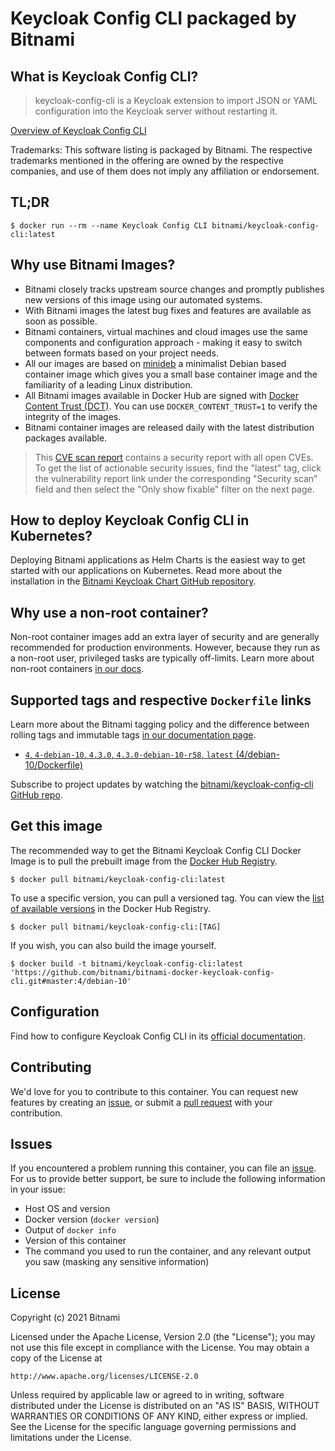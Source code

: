 # Keycloak Config CLI packaged by Bitnami

## What is Keycloak Config CLI?

> keycloak-config-cli is a Keycloak extension to import JSON or YAML configuration into the Keycloak server without restarting it.

[Overview of Keycloak Config CLI](https://github.com/adorsys/keycloak-config-cli)

Trademarks: This software listing is packaged by Bitnami. The respective trademarks mentioned in the offering are owned by the respective companies, and use of them does not imply any affiliation or endorsement.

## TL;DR

```console
$ docker run --rm --name Keycloak Config CLI bitnami/keycloak-config-cli:latest
```

## Why use Bitnami Images?

* Bitnami closely tracks upstream source changes and promptly publishes new versions of this image using our automated systems.
* With Bitnami images the latest bug fixes and features are available as soon as possible.
* Bitnami containers, virtual machines and cloud images use the same components and configuration approach - making it easy to switch between formats based on your project needs.
* All our images are based on [minideb](https://github.com/bitnami/minideb) a minimalist Debian based container image which gives you a small base container image and the familiarity of a leading Linux distribution.
* All Bitnami images available in Docker Hub are signed with [Docker Content Trust (DCT)](https://docs.docker.com/engine/security/trust/content_trust/). You can use `DOCKER_CONTENT_TRUST=1` to verify the integrity of the images.
* Bitnami container images are released daily with the latest distribution packages available.

> This [CVE scan report](https://quay.io/repository/bitnami/keycloak-config-cli?tab=tags) contains a security report with all open CVEs. To get the list of actionable security issues, find the "latest" tag, click the vulnerability report link under the corresponding "Security scan" field and then select the "Only show fixable" filter on the next page.

## How to deploy Keycloak Config CLI in Kubernetes?

Deploying Bitnami applications as Helm Charts is the easiest way to get started with our applications on Kubernetes. Read more about the installation in the [Bitnami Keycloak Chart GitHub repository](https://github.com/bitnami/charts/tree/master/bitnami/keycloak).

## Why use a non-root container?

Non-root container images add an extra layer of security and are generally recommended for production environments. However, because they run as a non-root user, privileged tasks are typically off-limits. Learn more about non-root containers [in our docs](https://docs.bitnami.com/tutorials/work-with-non-root-containers/).

## Supported tags and respective `Dockerfile` links

Learn more about the Bitnami tagging policy and the difference between rolling tags and immutable tags [in our documentation page](https://docs.bitnami.com/tutorials/understand-rolling-tags-containers/).


* [`4`, `4-debian-10`, `4.3.0`, `4.3.0-debian-10-r58`, `latest` (4/debian-10/Dockerfile)](https://github.com/bitnami/bitnami-docker-keycloak-config-cli/blob/4.3.0-debian-10-r58/4/debian-10/Dockerfile)

Subscribe to project updates by watching the [bitnami/keycloak-config-cli GitHub repo](https://github.com/bitnami/bitnami-docker-keycloak-config-cli).

## Get this image

The recommended way to get the Bitnami Keycloak Config CLI Docker Image is to pull the prebuilt image from the [Docker Hub Registry](https://hub.docker.com/r/bitnami/keycloak-config-cli).

```console
$ docker pull bitnami/keycloak-config-cli:latest
```

To use a specific version, you can pull a versioned tag. You can view the [list of available versions](https://hub.docker.com/r/bitnami/keycloak-config-cli/tags/) in the Docker Hub Registry.

```console
$ docker pull bitnami/keycloak-config-cli:[TAG]
```

If you wish, you can also build the image yourself.

```console
$ docker build -t bitnami/keycloak-config-cli:latest 'https://github.com/bitnami/bitnami-docker-keycloak-config-cli.git#master:4/debian-10'
```

## Configuration

Find how to configure Keycloak Config CLI in its [official documentation](https://github.com/adorsys/keycloak-config-cli#cli-option--environment-variables).

## Contributing

We'd love for you to contribute to this container. You can request new features by creating an [issue](https://github.com/bitnami/bitnami-docker-keycloak-config-cli/issues), or submit a [pull request](https://github.com/bitnami/bitnami-docker-keycloak-config-cli/pulls) with your contribution.

## Issues

If you encountered a problem running this container, you can file an [issue](https://github.com/bitnami/bitnami-docker-keycloak-config-cli/issues/new). For us to provide better support, be sure to include the following information in your issue:

- Host OS and version
- Docker version (`docker version`)
- Output of `docker info`
- Version of this container
- The command you used to run the container, and any relevant output you saw (masking any sensitive information)

## License
Copyright (c) 2021 Bitnami

Licensed under the Apache License, Version 2.0 (the "License");
you may not use this file except in compliance with the License.
You may obtain a copy of the License at

    http://www.apache.org/licenses/LICENSE-2.0

Unless required by applicable law or agreed to in writing, software
distributed under the License is distributed on an "AS IS" BASIS,
WITHOUT WARRANTIES OR CONDITIONS OF ANY KIND, either express or implied.
See the License for the specific language governing permissions and
limitations under the License.
